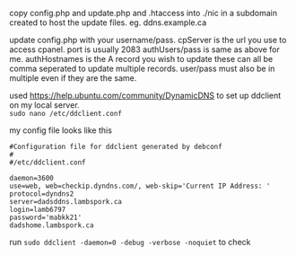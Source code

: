 copy config.php and update.php and .htaccess into ./nic in a subdomain created to host the update files. eg. ddns.example.ca

update config.php with your username/pass.  cpServer is the url you use to access cpanel. port is usually 2083
authUsers/pass is same as above for me.
authHostnames is the A record you wish to update
these can all be comma seperated to update multiple records. user/pass must also be in multiple even if they are the same.

used https://help.ubuntu.com/community/DynamicDNS  to set up ddclient on my local server.  
`sudo nano /etc/ddclient.conf`

my config file looks like this
``` 
#Configuration file for ddclient generated by debconf
#
#/etc/ddclient.conf

daemon=3600
use=web, web=checkip.dyndns.com/, web-skip='Current IP Address: '
protocol=dyndns2
server=dadsddns.lambspork.ca
login=lamb6797
password='mabkk21'
dadshome.lambspork.ca

```
run `sudo ddclient -daemon=0 -debug -verbose -noquiet` to check
